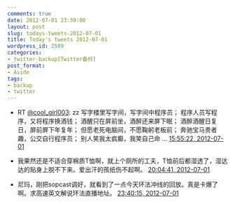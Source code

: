 ```yaml
---
comments: true
date: 2012-07-01 23:59:00
layout: post
slug: todays-tweets-2012-07-01
title: Today's tweets 2012-07-01
wordpress_id: 2589
categories:
- twitter-backup[Twitter备份]
post_format:
- Aside
tags:
- backup
- twitter
---
```





  * RT [@cool_girl003](http://twitter.com/cool_girl003): zz 写字楼里写字间，写字间中程序员； 程序人员写程序，又将程序换酒钱； 酒醒只在屏前坐，酒醉还来屏下眠； 酒醉酒醒日复日，屏前屏下年复年； 但愿老死电脑间，不愿鞠躬老板前； 奔驰宝马贵者趣，公交自行程序员； 别人笑我太疯癫，我笑自己命 ... [15:55:22, 2012-07-01](http://twitter.com/gfrog/statuses/219338393694380032)





  * 我果然还是不适合穿棉质T恤啊，就上个厕所的工夫，T恤前后都湿透了，湿达达的贴身上脱不下来。爱出汗的孩纸伤不起啊。 [20:04:41, 2012-07-01](http://twitter.com/gfrog/statuses/219401134077517824)





  * 尼玛，刚把sopcast调好，就看到了一点今天环法冲线的回放。真是卡爆了啊。求高速英文解说环法直播地址。 [23:40:15, 2012-07-01](http://twitter.com/gfrog/statuses/219455385558454273)




